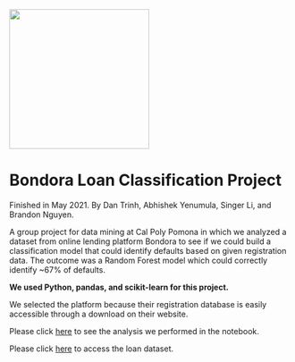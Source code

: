 <img src="https://p2pmarketdata.s3.eu-central-1.amazonaws.com/images/1850/Bondora-Logo.png" style="width:250px"/>

# Bondora Loan Classification Project
Finished in May 2021.
By Dan Trinh, Abhishek Yenumula, Singer Li, and Brandon Nguyen.

A group project for data mining at Cal Poly Pomona in which we analyzed a dataset from online lending platform Bondora to see if we could build a classification model that could identify defaults based on given registration data. The outcome was a Random Forest model which could correctly identify ~67% of defaults.

**We used Python, pandas, and scikit-learn for this project.**

We selected the platform because their registration database is easily accessible through a download on their website.

Please click [here](https://github.com/Datrinon/LoanClassificationProject/blob/main/FineMining_notebook_FinalProject_Final_SubmissionVer.ipynb) to see the analysis we performed in the notebook.

Please click [here](https://www.bondora.com/en/public-reports) to access the loan dataset.
